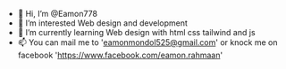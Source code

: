 - 👋 Hi, I’m @Eamon778
- 👀 I’m interested Web design and development
- 🌱 I’m currently learning Web design with html css tailwind and js
- 📫 You can mail me to 'eamonmondol525@gmail.com' or knock me on facebook 'https://www.facebook.com/eamon.rahmaan'

<!---
Eamon778/Eamon778 is a ✨ special ✨ repository because its `README.md` (this file) appears on your GitHub profile.
You can click the Preview link to take a look at your changes.
--->
